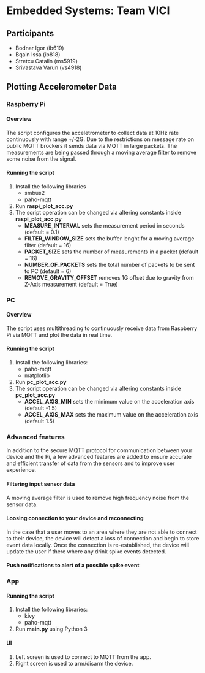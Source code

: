 # Embedded Systems: Team VICI

## Participants
- Bodnar Igor (ib619)
- Bqain Issa (ib818)
- Stretcu Catalin (ms5919)
- Srivastava Varun (vs4918)

## Plotting Accelerometer Data

### Raspberry Pi
#### Overview
The script configures the acceletrometer to collect data at 10Hz rate continuously with range +/-2G.
Due to the restrictions on message rate on public MQTT brockers it sends data via MQTT in large packets.
The measurements are being passed through a moving average filter to remove some noise from the signal.

#### Running the script
1. Install the following libraries
	* smbus2
	* paho-mqtt
2. Run **raspi_plot_acc.py**
3. The script operation can be changed via altering constants inside **raspi_plot_acc.py**
	* **MEASURE_INTERVAL** sets the measurement period in seconds (default = 0.1)
	* **FILTER_WINDOW_SIZE** sets the buffer lenght for a moving average filter (default = 16)
	* **PACKET_SIZE** sets the number of measurements in a packet (default = 16)
	* **NUMBER_OF_PACKETS** sets the total number of packets to be sent to PC (default = 6)
	* **REMOVE_GRAVITY_OFFSET** removes 1G offset due to gravity from Z-Axis measurement (default = True)

### PC
#### Overview
The script uses multithreading to continuously receive data from Raspberry Pi via MQTT and plot the data in real time.

#### Running the script
1. Install the following libraries:
	* paho-mqtt
	* matplotlib
2. Run **pc_plot_acc.py**
3. The script operation can be changed via altering constants inside **pc_plot_acc.py**
	* **ACCEL_AXIS_MIN** sets the minimum value on the acceleration axis (default -1.5)
	* **ACCEL_AXIS_MAX** sets the maximum value on the acceleration axis (default 1.5)



### Advanced features
In addition to the secure MQTT protocol for communication between your device and the Pi, a few advanced features are added to ensure accurate and efficient transfer of data from the sensors and to improve user experience.

#### Filtering input sensor data
A moving average filter is used to remove high frequency noise from the sensor data.
#### Loosing connection to your device and reconnecting
In the case that a user moves to an area where they are not able to connect to their device, the device will detect a loss of connection and begin to store event data locally. Once the connection is re-established, the device will update the user if there where any drink spike events detected.
#### Push notifications to alert of a possible spike event

### App
#### Running the script
1. Install the following libraries:
	* kivy
	* paho-mqtt
2. Run **main.py** using Python 3

#### UI
1. Left screen is used to connect to MQTT from the app.
2. Right screen is used to arm/disarm the device.
